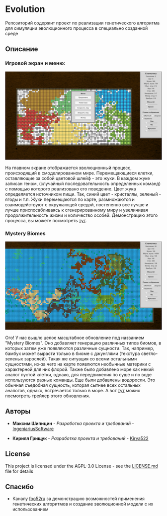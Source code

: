 # Evolution
Репозиторий содержит проект по реализации генетического алгоритма для симуляции эволюционного процесса в специально созданной среде

## Описание

### Игровой экран и меню:

![example](examples/screen.png)

  На главном экране отображается эволюционный процесс, происходящий в смоделированном мире. Перемещающиеся клетки, оставляющие за собой цветовой шлейф - это жуки. В каждом жуке записан геном, (случайный последовательность определенных команд) с помощью которого реализовано его поведение. Цвет жука определяется источником пищи. Так, синий цвет - кристаллы, зеленый - ягоды и т.п. Жуки перемещаются по карте, размножаются и взаимодействуют с окружающей средой, постепенно все лучше и лучше приспосабливаясь к сгенерированному миру и увеличивая продолжительность жизни и количество особей. Демонстрацию этого процесса, вы можете посмотреть [тут](examples/demonstration.gif).

### Mystery Biomes

![preview](examples/mystery_biomes.png)

  Ого! У нас вышло целое масштабное обновление под названием "Mystery Biomes". Оно добавляет генерацию различных типов биомов, в которых затем уже появляются различные сущности. Так, например, бамбук может вырасти только в биоме с джунглями (текстура светло-зеленых зарослей). Такая же ситуация со всеми остальными сущностями, из-за чего на карте появлются необычные материки с характерной для них флорой. Также было добавлено море как некий аналог пустой клетки, однако, для передвижения по суше и по воде используются разные команды. Еще были добавлены водоросли. Это обычная съедобная сущность, которая сытнее всех остальных аналогов, однако, встречается только в море. А вот [тут](https://yadi.sk/i/0F6EZsR3qM00Eg) можно посмотреть трейлер этого обновления.

## Авторы

* **Максим Шипицин** - *Разработка проекта и требований* - [ IngeniariusSoftware](https://github.com/IngeniariusSoftware)

* **Кирилл Грищук** - *Разработка проекта и требований* - [ Kirya522](https://github.com/kirya522)

## License

This project is licensed under the AGPL-3.0 License - see the [LICENSE.md](LICENSE.md) file for details

## Спасибо
- Каналу [foo52ru](https://www.youtube.com/user/foo52ru) за демонстрацию возможностей применения генетических алгоритмов и создание
эволюционной модели с их использованием
